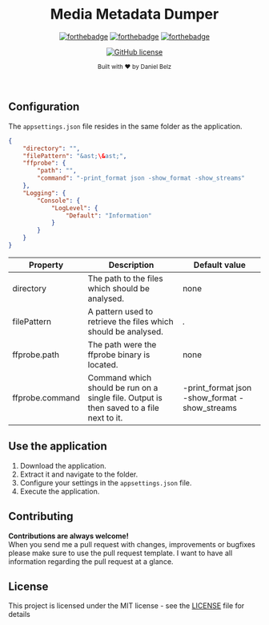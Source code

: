 ﻿﻿﻿<h1 align="center">Media Metadata Dumper</h1><div align="center">

[![forthebadge](https://forthebadge.com/images/badges/made-with-c-sharp.svg)](https://forthebadge.com)
[![forthebadge](https://forthebadge.com/images/badges/built-with-love.svg)](https://forthebadge.com)
[![forthebadge](https://forthebadge.com/images/badges/you-didnt-ask-for-this.svg)](https://forthebadge.com)

[![GitHub license](https://img.shields.io/github/license/LegendaryB/media-metadata-dumper.svg?longCache=true&style=flat-square)](https://github.com/LegendaryB/media-metadata-dumper/blob/master/LICENSE)

<sub>Built with ❤︎ by Daniel Belz</sub>
</div><br>

## Configuration
The `appsettings.json` file resides in the same folder as the application.
```json
{
    "directory": "",
    "filePattern": "&ast;\&ast;",
    "ffprobe": {
        "path": "",
        "command": "-print_format json -show_format -show_streams"
    },
    "Logging": {
        "Console": {
            "LogLevel": {
                "Default": "Information"
            }
        }
    }
}
```

|Property   |Description   |Default value   |
|---|---|---|
|directory   |The path to the files which should be analysed.   |none|
|filePattern   |A pattern used to retrieve the files which should be analysed.   |*.*|
|ffprobe.path   |The path were the ffprobe binary is located.   |none|
|ffprobe.command   |Command which should be run on a single file. Output is then saved to a file next to it.   |-print_format json -show_format -show_streams|

## Use the application
1. Download the application.
2. Extract it and navigate to the folder.
3. Configure your settings in the `appsettings.json` file.
4. Execute the application.

## Contributing

__Contributions are always welcome!__  
When you send me a pull request with changes, improvements or bugfixes please make sure to use the pull request template. 
I want to have all information regarding the pull request at a glance.

## License

This project is licensed under the MIT license - see the [LICENSE](LICENSE) file for details
